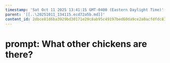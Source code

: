 ```yaml
---
timestamp: 'Sat Oct 11 2025 13:41:15 GMT-0400 (Eastern Daylight Time)'
parent: '[[..\20251011_134115.ecd72a5b.md]]'
content_id: 2dbce81d6ba3929bd30171e29c8ab95c49197bed60da9ce2a0acfdfdc81e5d09
---
```


# prompt: What other chickens are there?
